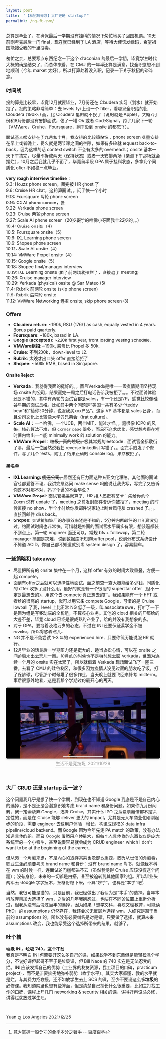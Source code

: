 ```yaml
---
layout: post
title:  "【秋招碎碎念】大厂还是 startup？"
permalink: /ng-ft-swe/
---
```


总算是毕业了，在确保最后一学期没有挂科的情况下匆忙地买了回国机票。10天前刚考完最后一门 final，现在就已经到了 LA 酒店，等待大使馆发绿码，希望祖国能接受我的千里投毒。

匆忙之余，总要写点东西纪念一下这个 draconian 的最后一学期，毕竟学生时代大概的确是结束了。而总体来看，在 CMU 的一年半还算是满意，找全职意想不到地顺利（今年 market 太好），所以打算趁着没入职，记录一下关于秋招的碎碎念。

### 时间线
投的算是比较早，毕竟12月就要毕业，7月份还在 Cloudera 实习（划水）就开始投了。投的策略非常简单：去 levels.fyi 上设一个 filter，看哪家全职给的比 Cloudera (190k~) 高，比 Cloudera 低的就不投了（说的就是 Apple）。大概7月份和8月份都没有安排面试，做了一堆 OA 或者 CodeSignal，约了几家下一轮（VMWare，Cruise，Foursquare，剩下没到 onsite 的都忘了）。

面试基本都安排在了九月和十月，我安排的比较策略性：phone screen 尽量安排在早上或者晚上，要么就是两节课之间的空隙，如果有多轮就 request back-to-back，因为这样的话 context switch 不会有太多的 overheads；onsite 基本一天下午搞完，尽量不拆成两天（保持状态）或者一天安排两场（亲测下午那场就会摆烂），10月之后我就几乎不面了，毕竟前半段 GPA 属于挂科状态，多拿几个同质化 offer 不如稳一点毕业。

**very rough interview timeline**：<br>
9.3: Houzz phone screen，面完被 HR ghost 了<br>
9.6: Cruise HR chat，这轮算面试。。问了快一个小时<br>
9.13: Foursquare 两轮 phone screen<br>
9.16: C3 AI phone screen，挂<br>
9.22: Verkada phone screen<br>
9.23: Cruise 两轮 phone screen<br>
9.27: Scale AI phone screen（20岁辍学的哈佛小哥面我个22岁的。。）<br>
10.4: Cruise onsite（4）<br>
10.5: Foursquare onsite（5）<br>
10.6: IXL Learning phone screen<br>
10.6: Shopee phone screen<br>
10.12: Scale AI onsite（4）<br>
10.14: VMWare Propel onsite（4）<br>
10.15: Google onsite（5）<br>
10.18: Shopee final/manager interview<br>
10.19: IXL Learning onsite (面了前两场就摆烂了，直接退了 meeting)<br>
10.26: Cruise manager interview<br>
10.29: Verkada (physical) onsite @ San Mateo (5)<br>
11.4: Rubrik 前两轮 onsite (skip phone screen)<br>
11.9: Rubrik 后两轮 onsite<br>
11.12: VMWare Networking 组招 onsite, skip phone screen (3)<br>


### Offers
- **Cloudera return**: ~190k, RSU (176k) as cash, equally vested in 4 years. Bonus paid quarterly.
- **Foursquare**: ~180k, based in LA.
- **Google (accepted)**: ~220k first year, front loading vesting schedule.
- **VMWare组招**: ~190k, 股票比 Propel 多 50k.
- **Cruise**: 不到200k，down-level to L2.
- **Rubrik**: 太晚才出口头 offer 直接给拒了
- **Shopee**: ~500k RMB, based in Singapore.

#### Onsite Reject
- **Verkada**：我觉得我面的挺好的。。而且Verkada是唯一一家疫情期间坚持现场 onsite 的公司，结果面完一周之后打电话告诉我被拒了。。。不过面试体验还是不错的，其中有两轮的面试官都是sales，有一个还是VP，感觉比较像硅谷早期的面试风格。比如其中两个问题是“美国一共有多少个teddy bear”和“给你30分钟，说服我买xxx产品”。这家 VP 基本都是 sales 出身，而且公司文化上比较像大学的兄弟会（frat culture）。
- **Scale AI**：一个哈佛，一个UCB，两个MIT，能过才怪。。题很像 ICPC 的风格，核心算法不难，但 corner case 很多，而且不追求优化，感觉想考察在短时间内给出一个能 minimally work 的 solution 的能力。
- **VMWare Propel**：~~垃圾，真的垃圾。~~极其常规的leetcode，面试官全都敷衍了事，最后一位居然说我把 reverse linkedlist 写错了。。面完手贱发了个邮件，写了几个 tests，附上了结果正确的 console log，果然被拒了。

#### 黑名单
- **IXL Learning:** ~~傻逼公司。~~居然还有压力面这种东亚文化糟粕。其他面的面试官也都爱答不理，我讲完思路问 make sense 吗他说让我先写，写完了又告诉你这不对那不对，~~妈了个逼的~~不会早说？<br>
- **VMWare Propel:** 面试官~~傻逼~~就算了，HR 拒人还挺有艺术：先给你约个 Zoom 说有 update 了，meeting 之前发封邮件告诉你被拒了，meeting 的时候直接 no show，半个小时给你发邮件说家边上刮台风电脑 crashed 了。。。直接回邮件 diss back。<br>
- **Shopee:** 实话新加坡厂的办事效率还是不错的，5分钟内回邮件的 HR 真没见过，约面试时间也非常快。可惜就是终面的面试官水平属实有限，想装逼都装不到点上。第一轮 engineer 面还可以，常规 bfs + followup，第二轮 manager 简直是灾难，说到数据库不知道buffer pool，说到分布式系统设计不知道 ACID，你自己都不知道就别考 system design 了，容易翻车。<br>

### 一些策略和 takeaway
- 尽量把所有的 onsite 集中在一个月，这样 offer 有效的时间大致重叠，方便一起 compete。
- 面到有offer之后就可以选择性地面试，面之前查一查大概能给多少钱，同质化的 offer 收多了没什么用，最好的就是有一个很高的 superstar offer（但不一定是最想去的），用这个去 compete 真正想去的厂。我如果能有一个 HFT 或者给的很高的 startup，就可以用它来 compete Google，可惜的是 Cruise lowball 了我，level 上比正常 NG 低了一级，叫 associate swe，打听了一下是因为组是写移动端的全栈组，不算核心业务。其他的 cloud 相关的厂都给的大差不差，毕竟 cloud 已经是很成熟的产业了，给的并没有我想象的多。
- 对于 GPA，要抱着及格万岁的心态，不过在 INI 还要保证奖学金不被 revoke，所以得悠着点儿。
- NG 并不是不能尝试 1-3 年的 experienced hire，只要你简历能说服 HR 就行。
- 12月毕业的话最后一学期压力还是挺大的，适当放松心情，可以在 onsite 之间的周末出去玩儿一圈。10月底的时候也不是特别想去面 Verkada，但因为连续一个月的 onsite 实在太累了，所以就借着 Verkada 现场面试飞了一圈三番，去看了 CMU 的硅谷校区，和很多因为疫情从没见过面的朋友吃了饭，打了保龄球，尽管那个时候堆了很多作业，当天晚上就要飞回来补考 midterm。事后很意外地看，这是我那个学期过的最开心的两天。

<center>
    <img style="border-radius: 0.3125em;
    box-shadow: 0 2px 4px 0 rgba(34,36,38,.12),0 2px 10px 0 rgba(34,36,38,.08);" 
    src="/assets/bowling.JPG">
    <br>
    <div style="color:orange; border-bottom: 1px solid #d9d9d9;
    display: inline-block;
    color: #999;
    padding: 2px;">生活不是竞技场, 2021/10/29</div>
</center>

&nbsp;
### 大厂 CRUD 还是 startup 走一波？
这个问题我几乎是想了快一个学期，到现在也不知道 Google 到底是不是自己内心的选择，是不是还是会潜意识地考虑 brand name 和身份问题。如果你九月份问我，我一定会放弃 Google，选择 Cruise。其实什么 IPO 之后股票翻倍都不是决定性的，而是在 Cruise 能够 deliver 更大的 impact，尤其是无人车商业化刚刚起步的阶段，需要 engineer 去做用户体验，增长，构建成规模的 data infra pipeline/cloud backend。而 Google 因为今年先走 PA match 的政策，没有办法知道具体的组，而且 Google 虽然用户体量大，但每个人具体做的东西仅仅是庞大系统里的一个小零件，甚至说很容易就会成为 CRUD engineer, which I don't want to be at the beginning of the career...

但从另一个角度来想，不是内心的选择其实也没那么重要，因为从世俗的角度看，职业生涯必须要考虑 brand name 和身份：没有 brand name 背书，就像我本科在 wm 的时候一样，连面试的门槛都进不去（虽然我觉得 Cruise 应该没有这个问题）；没有身份，未来的一切都是白搭，甚至被迫转到其他国家的组。所以毕业头两年去 Google 学学技术，把身份稳下来，不算“妙手”，也算是“本手”吧[^1].

当然，我很可能是错的，只是目前，我已经做出了我认为是“本手”的选择。当年本科放弃南加大选择了 wm，之后的几年我抱怨过，也站在不同的位置上重新分析过，但我从没有后悔过当年的选择，因为如果「想学文科，喜欢文理教育，可能读 PhD」的 assumptions 仍然存在，我还会义无反顾地选择 wm。人终究是囿于当前的 assumptions 的，所以没有必要纠结是对是错，只要做了选择，就算未来 assumptions 改变，我也能承受这个选择所带来的结果，就够了。

### 吐个槽
**垃圾 INI，垃圾 740，这个不划**<br>
我真是不明白 INI 何苦要开这么多自己的课，如果说学不到东西但是能轻松混个学分，不说好课但起码不至于是垃圾课，但 Bill Nace 的 740 实在是无法忍受的烂。INI 应该发挥自己的优势（工业界的校友资源，找工项目的口碑，practicum project），而不是非要拙劣地弥补弱势（教学水平）。其实大家都懂，教的水平就是烂，与其费力招教授，还不如放学生去上 SCS 的课，至少不要设这么多**垃圾**的必修课。我知道院里也想有些牌面，但是清楚自己擅长什么很重要，比如主打找工作的口碑，课程上开几门 networking & security 相关的课，讲得好再设成必修，讲得烂就放过学生吧。

&nbsp;

Yuan @ Los Angeles 
2021/12/25

[^1]: 意为掌握一般分寸的合乎本分之著手 -- 百度百科
